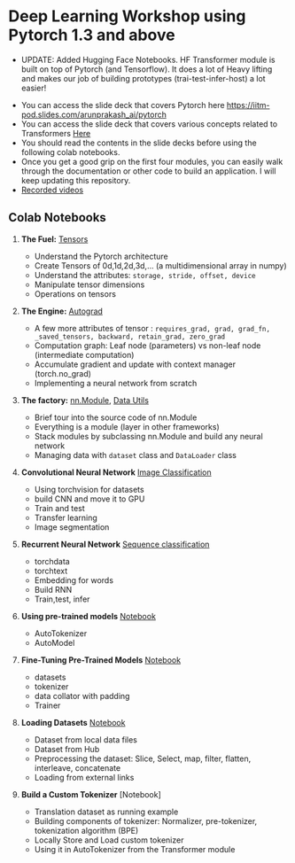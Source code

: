 # Deep Learning Workshop using Pytorch 1.3 and above

* UPDATE: Added Hugging Face Notebooks. HF Transformer module is built on top of Pytorch (and Tensorflow). It does a lot of Heavy lifting and makes our job of building prototypes (trai-test-infer-host) a lot easier!

  
 - You can access the slide deck that covers Pytorch here <a href=https://iitm-pod.slides.com/arunprakash_ai/pytorch> https://iitm-pod.slides.com/arunprakash_ai/pytorch </a>
 - You can access the slide deck that covers various concepts related to Transformers [Here](https://iitm-pod.slides.com/arunprakash_ai/transformers-distilled-hf-workshop-iitmbs) </a>
 - You should read the contents in the slide decks before using the following colab notebooks.
 - Once you get a good grip on the first four modules, you can easily walk through the documentation or other code to build an application. I will keep updating this repository.
 - [Recorded videos](https://drive.google.com/drive/folders/1o6AS8QE0xHpLS99kMlnDfzQp3VIrsQ1p?usp=sharing) 
 ## Colab Notebooks
 1. **The Fuel:** [Tensors](https://colab.research.google.com/drive/179Gv23AcUDCOhHt82msbstQZrbzS6Qn4?usp=sharing)
    - Understand the Pytorch architecture
    - Create Tensors of 0d,1d,2d,3d,... (a multidimensional array in numpy)
    - Understand the attributes: `storage, stride, offset, device`
    - Manipulate tensor dimensions
    - Operations on tensors
 2. **The Engine:** [Autograd](https://colab.research.google.com/drive/12h5SZ0FaZXUYzEP5DM2GTIg2KIeFfiG4?usp=sharing)
    - A few more attributes of tensor : `requires_grad, grad, grad_fn, _saved_tensors, backward, retain_grad, zero_grad`
    - Computation graph: Leaf node (parameters) vs non-leaf node (intermediate computation)
    - Accumulate gradient and update with context manager (torch.no_grad)
    - Implementing a neural network from scratch
    
    
 3. **The factory:** [nn.Module](https://colab.research.google.com/drive/1bz87qDYbidxskT6pkxJ-pRaF39qFteMv?usp=sharing), [Data Utils](https://colab.research.google.com/drive/1A9D0wzQ93Bl06cpAYhFvYO2cGe8sasof?usp=sharing)
    - Brief tour into the source code of nn.Module 
    - Everything is a module (layer in other frameworks)
    - Stack modules by subclassing nn.Module and build any neural network   
    - Managing data with `dataset` class and `DataLoader` class
    
 4. **Convolutional Neural Network** [Image Classification](https://colab.research.google.com/drive/1M9ha7mZ-42UKUFZGee5QeKHbdNoo3U51?usp=sharing)
    - Using torchvision for datasets
    - build CNN and move it to GPU
    - Train and test
    - Transfer learning
    - Image segmentation


5. **Recurrent Neural Network** [Sequence classification](https://colab.research.google.com/drive/1OAraEdQfr_rhXGeANZ83v5gJ4Kt14aAr?usp=sharing)
    - torchdata
    - torchtext
    - Embedding for words
    - Build RNN
    - Train,test, infer
  
6. **Using pre-trained models** [Notebook](https://drive.google.com/file/d/1dAPaHzqLrRWsF4lAq9ydtKAK5F81zlIm/view?usp=sharing)     
     - AutoTokenizer
     - AutoModel
7. **Fine-Tuning Pre-Trained Models** [Notebook](https://colab.research.google.com/drive/1ccfdwR6Olvgh2-sm8BeqQeUdp-itKoYX?usp=sharing)
     -  datasets
     -  tokenizer
     -  data collator with padding
     -  Trainer
8. **Loading Datasets** [Notebook](https://colab.research.google.com/drive/16U91dlO9CawJUCdqzSbaKjDgusuBGcJF?usp=sharing)
     - Dataset from local data files
     - Dataset from Hub
     - Preprocessing the dataset: Slice, Select, map, filter, flatten, interleave, concatenate
     - Loading from external links
9. **Build a Custom Tokenizer** [Notebook]
     - Translation dataset as running example
     - Building components of tokenizer: Normalizer, pre-tokenizer, tokenization algorithm (BPE)
     - Locally Store and Load custom tokenizer
     - Using it in AutoTokenizer from the Transformer module
